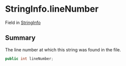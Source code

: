 # StringInfo.lineNumber

Field in [StringInfo](/api/csharp/yarn.compiler.stringinfo.md)

## Summary


The line number at which this string was found in the file.


```csharp
public int lineNumber;
```

